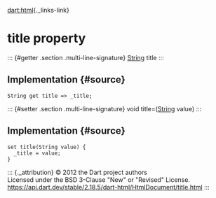 [dart:html](../../dart-html/dart-html-library){._links-link}

title property
==============

::: {#getter .section .multi-line-signature}
[String](../../dart-core/string-class) title
:::

Implementation {#source}
--------------

``` {.language-dart data-language="dart"}
String get title => _title;
```

::: {#setter .section .multi-line-signature}
void title=([String](../../dart-core/string-class) value)
:::

Implementation {#source}
--------------

``` {.language-dart data-language="dart"}
set title(String value) {
  _title = value;
}
```

::: {._attribution}
© 2012 the Dart project authors\
Licensed under the BSD 3-Clause \"New\" or \"Revised\" License.\
<https://api.dart.dev/stable/2.18.5/dart-html/HtmlDocument/title.html>
:::
